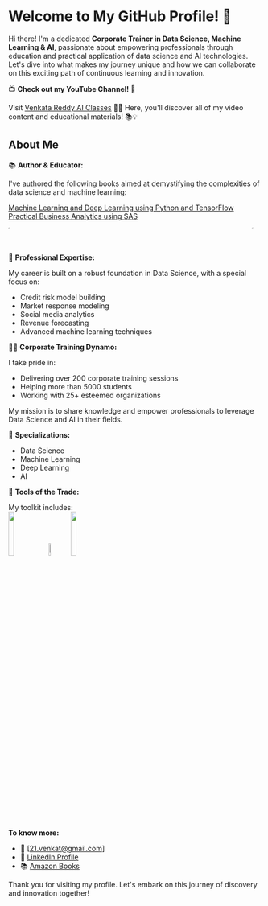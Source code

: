 # Welcome to My GitHub Profile! 🚀

Hi there! I'm a dedicated **Corporate Trainer in Data Science, Machine Learning & AI**, passionate about empowering professionals through education and practical application of data science and AI technologies. Let's dive into what makes my journey unique and how we can collaborate on this exciting path of continuous learning and innovation.

📺 **Check out my YouTube Channel!** 🚀

Visit [Venkata Reddy AI Classes](https://github.com/venkatareddykonasani/Youtube_videos_Material) 🎥✨
Here, you'll discover all of my video content and educational materials! 📚💡


## About Me

📚 **Author & Educator:**

I've authored the following books aimed at demystifying the complexities of data science and machine learning:

[Machine Learning and Deep Learning using Python and TensorFlow](https://www.amazon.in/Machine-Learning-Using-Python-Tensorflow/dp/1260462293)  
[Practical Business Analytics using SAS](https://www.amazon.in/Practical-Business-Analytics-Using-SAS/dp/1484200446)

<div style="display:flex; justify-content:space-between;">
  <a href="https://www.amazon.in/Machine-Learning-Using-Python-Tensorflow/dp/1260462293">
    <img src="https://m.media-amazon.com/images/W/MEDIAX_849526-T2/images/I/81v24NRppML._SY425_.jpg" width="15%">
  </a>
  <a href="https://www.amazon.in/Practical-Business-Analytics-Using-SAS/dp/1484200446">
    <img src="https://m.media-amazon.com/images/W/MEDIAX_849526-T2/images/I/41tG4OI1FLL._SY445_SX342_.jpg" width="13.5%">
  </a>
</div>
</br>

🌟 **Professional Expertise:**

My career is built on a robust foundation in Data Science, with a special focus on:
- Credit risk model building
- Market response modeling
- Social media analytics
- Revenue forecasting
- Advanced machine learning techniques

👩‍🏫 **Corporate Training Dynamo:**

I take pride in:
- Delivering over 200 corporate training sessions
- Helping more than 5000 students
- Working with 25+ esteemed organizations

My mission is to share knowledge and empower professionals to leverage Data Science and AI in their fields.

💼 **Specializations:**

- Data Science
- Machine Learning
- Deep Learning
- AI

🔧 **Tools of the Trade:**

My toolkit includes:
<br />
<code><img width="15%" src="https://www.vectorlogo.zone/logos/python/python-ar21.svg"></code>
<code><img width="8%" src="https://www.vectorlogo.zone/logos/r-project/r-project-icon.svg"></code>
<code><img width="15%" src="https://www.vectorlogo.zone/logos/sas/sas-ar21.svg"></code>

<br />

**To know more:**
- 📧 [21.venkat@gmail.com]
- 💼 [LinkedIn Profile](https://www.linkedin.com/in/venkata-reddy-konasani/)
- 📚 [Amazon Books](https://www.amazon.in/stores/author/B00O731Q9A?ingress=0&visitId=573d9732-82c6-4cb7-bae6-31c3b83a9283&ref_=dbs_a_mng_rwt_scns_share)

Thank you for visiting my profile. Let's embark on this journey of discovery and innovation together!


